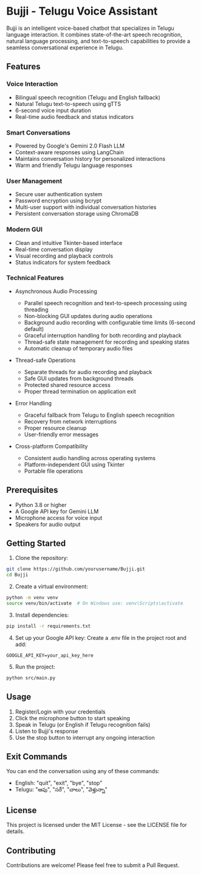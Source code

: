 # Bujji - Telugu Voice Assistant

Bujji is an intelligent voice-based chatbot that specializes in Telugu language interaction. It combines state-of-the-art speech recognition, natural language processing, and text-to-speech capabilities to provide a seamless conversational experience in Telugu.

## Features

### Voice Interaction
- Bilingual speech recognition (Telugu and English fallback)
- Natural Telugu text-to-speech using gTTS
- 6-second voice input duration
- Real-time audio feedback and status indicators

### Smart Conversations
- Powered by Google's Gemini 2.0 Flash LLM
- Context-aware responses using LangChain
- Maintains conversation history for personalized interactions
- Warm and friendly Telugu language responses

### User Management
- Secure user authentication system
- Password encryption using bcrypt
- Multi-user support with individual conversation histories
- Persistent conversation storage using ChromaDB

### Modern GUI
- Clean and intuitive Tkinter-based interface
- Real-time conversation display
- Visual recording and playback controls
- Status indicators for system feedback

### Technical Features
- Asynchronous Audio Processing
  - Parallel speech recognition and text-to-speech processing using threading
  - Non-blocking GUI updates during audio operations
  - Background audio recording with configurable time limits (6-second default)
  - Graceful interruption handling for both recording and playback
  - Thread-safe state management for recording and speaking states
  - Automatic cleanup of temporary audio files

- Thread-safe Operations
  - Separate threads for audio recording and playback
  - Safe GUI updates from background threads
  - Protected shared resource access
  - Proper thread termination on application exit

- Error Handling
  - Graceful fallback from Telugu to English speech recognition
  - Recovery from network interruptions
  - Proper resource cleanup
  - User-friendly error messages

- Cross-platform Compatibility
  - Consistent audio handling across operating systems
  - Platform-independent GUI using Tkinter
  - Portable file operations

## Prerequisites

- Python 3.8 or higher
- A Google API key for Gemini LLM
- Microphone access for voice input
- Speakers for audio output

## Getting Started

1. Clone the repository:
```bash
git clone https://github.com/yourusername/Bujji.git
cd Bujji
```

2. Create a virtual environment:
```bash
python -m venv venv
source venv/bin/activate  # On Windows use: venv\Scripts\activate
```

3. Install dependencies:
```bash
pip install -r requirements.txt
```

4. Set up your Google API key:
Create a .env file in the project root and add:
```
GOOGLE_API_KEY=your_api_key_here
```

5. Run the project:
```bash
python src/main.py
```

## Usage

1. Register/Login with your credentials
2. Click the microphone button to start speaking
3. Speak in Telugu (or English if Telugu recognition fails)
4. Listen to Bujji's response
5. Use the stop button to interrupt any ongoing interaction

## Exit Commands

You can end the conversation using any of these commands:
- English: "quit", "exit", "bye", "stop"
- Telugu: "ఆపు", "సరే", "చాలు", "వెళ్తున్నా"

## License

This project is licensed under the MIT License - see the LICENSE file for details.

## Contributing

Contributions are welcome! Please feel free to submit a Pull Request.